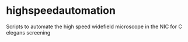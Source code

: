 highspeedautomation
===================

Scripts to automate the high speed widefield microscope in the NIC for C elegans screening
